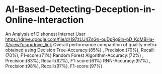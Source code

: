 # AI-Based-Detecting-Deception-in-Online-Interaction
An Analysis of Dishonest Internet User
https://drive.google.com/file/d/197zLU4ZsGn-ouDpRg9ln-pD_KdMBHa-X/view?usp=drive_link
Overall performance comparition of quality metrix obtained using 
Decision Tree-Accuracy:(85%) , Precision:(70%), Recall:(70%), F1-score:(71%)
Random Forest Algorithm-Accuracy:(72%) , Precision:(83%), Recall:(62%), F1-score:(61%)
RNN-Accuracy:(97%) , Precision:(98%), Recall:(97%), F1-score:(97%)
